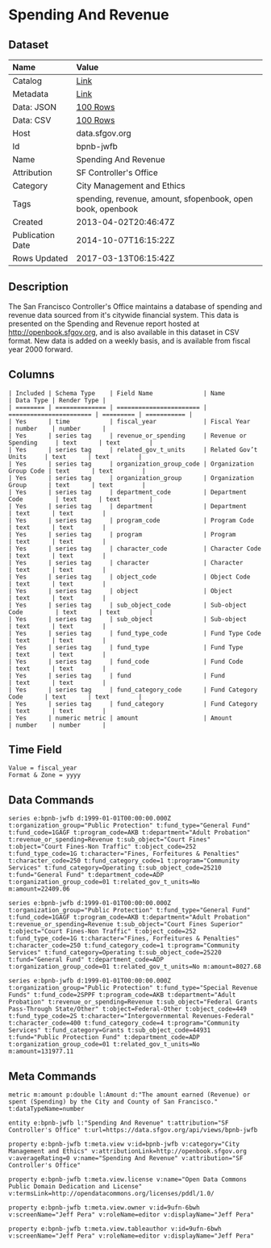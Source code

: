 # Spending And Revenue

## Dataset

| Name | Value |
| :--- | :---- |
| Catalog | [Link](https://catalog.data.gov/dataset/spending-and-revenue-8cc3d) |
| Metadata | [Link](https://data.sfgov.org/api/views/bpnb-jwfb) |
| Data: JSON | [100 Rows](https://data.sfgov.org/api/views/bpnb-jwfb/rows.json?max_rows=100) |
| Data: CSV | [100 Rows](https://data.sfgov.org/api/views/bpnb-jwfb/rows.csv?max_rows=100) |
| Host | data.sfgov.org |
| Id | bpnb-jwfb |
| Name | Spending And Revenue |
| Attribution | SF Controller's Office |
| Category | City Management and Ethics |
| Tags | spending, revenue, amount, sfopenbook, open book, openbook |
| Created | 2013-04-02T20:46:47Z |
| Publication Date | 2014-10-07T16:15:22Z |
| Rows Updated | 2017-03-13T06:15:42Z |

## Description

The San Francisco Controller's Office maintains a database of spending and revenue data sourced from it's citywide financial system. This data is presented on the Spending and Revenue report hosted at http://openbook.sfgov.org, and is also available in this dataset in CSV format. New data is added on a weekly basis, and is available from fiscal year 2000 forward.

## Columns

```ls
| Included | Schema Type    | Field Name              | Name                    | Data Type | Render Type |
| ======== | ============== | ======================= | ======================= | ========= | =========== |
| Yes      | time           | fiscal_year             | Fiscal Year             | number    | number      |
| Yes      | series tag     | revenue_or_spending     | Revenue or Spending     | text      | text        |
| Yes      | series tag     | related_gov_t_units     | Related Gov’t Units     | text      | text        |
| Yes      | series tag     | organization_group_code | Organization Group Code | text      | text        |
| Yes      | series tag     | organization_group      | Organization Group      | text      | text        |
| Yes      | series tag     | department_code         | Department Code         | text      | text        |
| Yes      | series tag     | department              | Department              | text      | text        |
| Yes      | series tag     | program_code            | Program Code            | text      | text        |
| Yes      | series tag     | program                 | Program                 | text      | text        |
| Yes      | series tag     | character_code          | Character Code          | text      | text        |
| Yes      | series tag     | character               | Character               | text      | text        |
| Yes      | series tag     | object_code             | Object Code             | text      | text        |
| Yes      | series tag     | object                  | Object                  | text      | text        |
| Yes      | series tag     | sub_object_code         | Sub-object Code         | text      | text        |
| Yes      | series tag     | sub_object              | Sub-object              | text      | text        |
| Yes      | series tag     | fund_type_code          | Fund Type Code          | text      | text        |
| Yes      | series tag     | fund_type               | Fund Type               | text      | text        |
| Yes      | series tag     | fund_code               | Fund Code               | text      | text        |
| Yes      | series tag     | fund                    | Fund                    | text      | text        |
| Yes      | series tag     | fund_category_code      | Fund Category Code      | text      | text        |
| Yes      | series tag     | fund_category           | Fund Category           | text      | text        |
| Yes      | numeric metric | amount                  | Amount                  | number    | number      |
```

## Time Field

```ls
Value = fiscal_year
Format & Zone = yyyy
```

## Data Commands

```ls
series e:bpnb-jwfb d:1999-01-01T00:00:00.000Z t:organization_group="Public Protection" t:fund_type="General Fund" t:fund_code=1GAGF t:program_code=AKB t:department="Adult Probation" t:revenue_or_spending=Revenue t:sub_object="Court Fines" t:object="Court Fines-Non Traffic" t:object_code=252 t:fund_type_code=1G t:character="Fines, Forfeitures & Penalties" t:character_code=250 t:fund_category_code=1 t:program="Community Services" t:fund_category=Operating t:sub_object_code=25210 t:fund="General Fund" t:department_code=ADP t:organization_group_code=01 t:related_gov_t_units=No m:amount=22409.06

series e:bpnb-jwfb d:1999-01-01T00:00:00.000Z t:organization_group="Public Protection" t:fund_type="General Fund" t:fund_code=1GAGF t:program_code=AKB t:department="Adult Probation" t:revenue_or_spending=Revenue t:sub_object="Court Fines Superior" t:object="Court Fines-Non Traffic" t:object_code=252 t:fund_type_code=1G t:character="Fines, Forfeitures & Penalties" t:character_code=250 t:fund_category_code=1 t:program="Community Services" t:fund_category=Operating t:sub_object_code=25220 t:fund="General Fund" t:department_code=ADP t:organization_group_code=01 t:related_gov_t_units=No m:amount=8027.68

series e:bpnb-jwfb d:1999-01-01T00:00:00.000Z t:organization_group="Public Protection" t:fund_type="Special Revenue Funds" t:fund_code=2SPPF t:program_code=AKB t:department="Adult Probation" t:revenue_or_spending=Revenue t:sub_object="Federal Grants Pass-Through State/Other" t:object=Federal-Other t:object_code=449 t:fund_type_code=2S t:character="Intergovernmental Revenues-Federal" t:character_code=400 t:fund_category_code=4 t:program="Community Services" t:fund_category=Grants t:sub_object_code=44931 t:fund="Public Protection Fund" t:department_code=ADP t:organization_group_code=01 t:related_gov_t_units=No m:amount=131977.11
```

## Meta Commands

```ls
metric m:amount p:double l:Amount d:"The amount earned (Revenue) or spent (Spending) by the City and County of San Francisco." t:dataTypeName=number

entity e:bpnb-jwfb l:"Spending And Revenue" t:attribution="SF Controller's Office" t:url=https://data.sfgov.org/api/views/bpnb-jwfb

property e:bpnb-jwfb t:meta.view v:id=bpnb-jwfb v:category="City Management and Ethics" v:attributionLink=http://openbook.sfgov.org v:averageRating=0 v:name="Spending And Revenue" v:attribution="SF Controller's Office"

property e:bpnb-jwfb t:meta.view.license v:name="Open Data Commons Public Domain Dedication and License" v:termsLink=http://opendatacommons.org/licenses/pddl/1.0/

property e:bpnb-jwfb t:meta.view.owner v:id=9ufn-6bwh v:screenName="Jeff Pera" v:roleName=editor v:displayName="Jeff Pera"

property e:bpnb-jwfb t:meta.view.tableauthor v:id=9ufn-6bwh v:screenName="Jeff Pera" v:roleName=editor v:displayName="Jeff Pera"
```